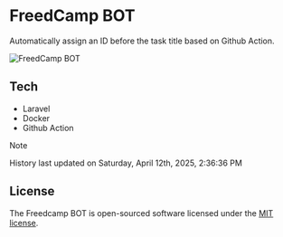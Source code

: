 # FreedCamp BOT

Automatically assign an ID before the task title based on Github Action.

![FreedCamp BOT](https://repository-images.githubusercontent.com/737932867/7d34798b-2680-471c-b089-a78a718d3d6a)

## Tech

- Laravel
- Docker
- Github Action

> [!NOTE]  
> History last updated on Saturday, April 12th, 2025, 2:36:36 PM

## License

The Freedcamp BOT is open-sourced software licensed under the [MIT license](https://opensource.org/licenses/MIT).

